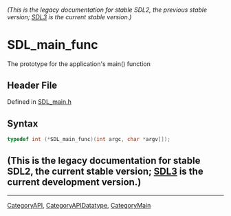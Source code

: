 ###### (This is the legacy documentation for stable SDL2, the previous stable version; [SDL3](https://wiki.libsdl.org/SDL3/) is the current stable version.)
# SDL_main_func

The prototype for the application's main() function

## Header File

Defined in [SDL_main.h](https://github.com/libsdl-org/SDL/blob/SDL2/include/SDL_main.h)

## Syntax

```c
typedef int (*SDL_main_func)(int argc, char *argv[]);
```

## (This is the legacy documentation for stable SDL2, the current stable version; [SDL3](https://wiki.libsdl.org/SDL3/) is the current development version.)



----
[CategoryAPI](CategoryAPI), [CategoryAPIDatatype](CategoryAPIDatatype), [CategoryMain](CategoryMain)

